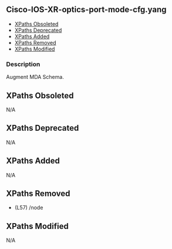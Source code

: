 ## Cisco-IOS-XR-optics-port-mode-cfg.yang

- [XPaths Obsoleted](#xpaths-obsoleted)
- [XPaths Deprecated](#xpaths-deprecated)
- [XPaths Added](#xpaths-added)
- [XPaths Removed](#xpaths-removed)
- [XPaths Modified](#xpaths-modified)

### Description

Augment MDA Schema.

## XPaths Obsoleted

N/A

## XPaths Deprecated

N/A

## XPaths Added

N/A

## XPaths Removed

- (L57)	/node

## XPaths Modified

N/A

